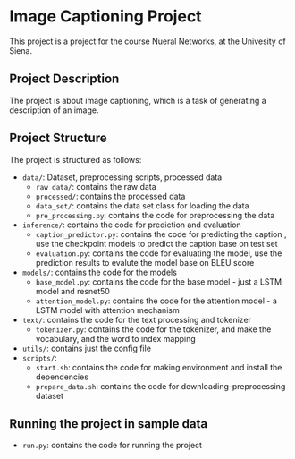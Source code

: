 # Image Captioning Project
This project is a project for the course Nueral Networks, at the Univesity of Siena.

## Project Description
The project is about image captioning, which is a task of generating a description of an image.

## Project Structure
The project is structured as follows:
- `data/`:  Dataset,  preprocessing scripts, processed data
    - `raw_data/`: contains the raw data
    - `processed/`: contains the processed data
    - `data_set/`: contains the data set class for loading the data
    - `pre_processing.py`: contains the code for preprocessing the data
- `inference/`: contains the code for prediction and evaluation
    - `caption_predictor.py`: contains the code for predicting the caption , use the checkpoint models to predict the caption base on test set
    - `evaluation.py`: contains the code for evaluating the model, use the prediction results to evalute the model base on BLEU score
- `models/`: contains the code for the models
    - `base_model.py`: contains the code for the base model - just a LSTM model and resnet50
    - `attention_model.py`: contains the code for the attention model - a LSTM model with attention mechanism
- `text/`: contains the code for the text processing and tokenizer
    - `tokenizer.py`: contains the code for the tokenizer, and make the vocabulary, and the word to index mapping
- `utils/`: contains just the config file
- `scripts/`: 
    - `start.sh`: contains the code for making environment and install the dependencies
    - `prepare_data.sh`: contains the code for downloading-preprocessing dataset


## Running the project in sample data
- `run.py`: contains the code for running the project

